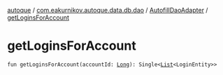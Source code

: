 [autoque](../../index.md) / [com.eakurnikov.autoque.data.db.dao](../index.md) / [AutofillDaoAdapter](index.md) / [getLoginsForAccount](./get-logins-for-account.md)

# getLoginsForAccount

`fun getLoginsForAccount(accountId: `[`Long`](https://kotlinlang.org/api/latest/jvm/stdlib/kotlin/-long/index.html)`): Single<`[`List`](https://kotlinlang.org/api/latest/jvm/stdlib/kotlin.collections/-list/index.html)`<LoginEntity>>`
